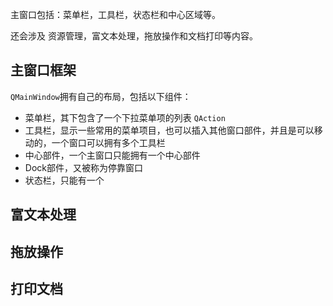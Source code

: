 主窗口包括：菜单栏，工具栏，状态栏和中心区域等。

还会涉及 资源管理，富文本处理，拖放操作和文档打印等内容。

## 主窗口框架

`QMainWindow`拥有自己的布局，包括以下组件：

- 菜单栏，其下包含了一个下拉菜单项的列表 `QAction`
- 工具栏，显示一些常用的菜单项目，也可以插入其他窗口部件，并且是可以移动的，一个窗口可以拥有多个工具栏
- 中心部件，一个主窗口只能拥有一个中心部件
- Dock部件，又被称为停靠窗口
- 状态栏，只能有一个

## 富文本处理



## 拖放操作



## 打印文档

